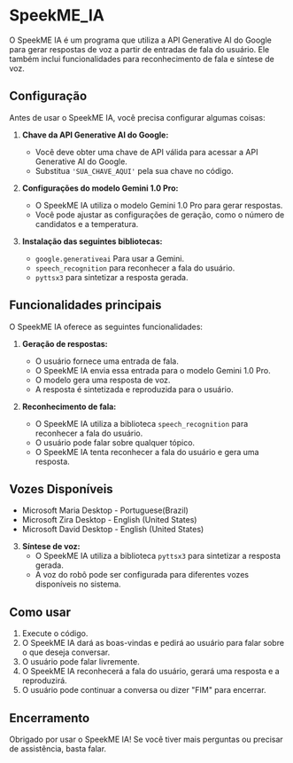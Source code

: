 # SpeekME_IA
 O SpeekME IA é um programa que utiliza a API Generative AI do Google para gerar respostas de voz a partir de entradas de fala do usuário. Ele também inclui funcionalidades para reconhecimento de fala e síntese de voz.

## Configuração
Antes de usar o SpeekME IA, você precisa configurar algumas coisas:

1. **Chave da API Generative AI do Google:**
   - Você deve obter uma chave de API válida para acessar a API Generative AI do Google.
   - Substitua `'SUA_CHAVE_AQUI'` pela sua chave no código.

2. **Configurações do modelo Gemini 1.0 Pro:**
   - O SpeekME IA utiliza o modelo Gemini 1.0 Pro para gerar respostas.
   - Você pode ajustar as configurações de geração, como o número de candidatos e a temperatura.

3. **Instalação das seguintes bibliotecas:**
   - `google.generativeai` Para usar a Gemini.
   - `speech_recognition` para reconhecer a fala do usuário.
   - `pyttsx3` para sintetizar a resposta gerada.
## Funcionalidades principais
O SpeekME IA oferece as seguintes funcionalidades:

1. **Geração de respostas:**
   - O usuário fornece uma entrada de fala.
   - O SpeekME IA envia essa entrada para o modelo Gemini 1.0 Pro.
   - O modelo gera uma resposta de voz.
   - A resposta é sintetizada e reproduzida para o usuário.

2. **Reconhecimento de fala:**
   - O SpeekME IA utiliza a biblioteca `speech_recognition` para reconhecer a fala do usuário.
   - O usuário pode falar sobre qualquer tópico.
   - O SpeekME IA tenta reconhecer a fala do usuário e gera uma resposta.

## Vozes Disponíveis
  - Microsoft Maria Desktop - Portuguese(Brazil)
  - Microsoft Zira Desktop - English (United States)
  - Microsoft David Desktop - English (United States)

3. **Síntese de voz:**
   - O SpeekME IA utiliza a biblioteca `pyttsx3` para sintetizar a resposta gerada.
   - A voz do robô pode ser configurada para diferentes vozes disponíveis no sistema.

## Como usar
1. Execute o código.
2. O SpeekME IA dará as boas-vindas e pedirá ao usuário para falar sobre o que deseja conversar.
3. O usuário pode falar livremente.
4. O SpeekME IA reconhecerá a fala do usuário, gerará uma resposta e a reproduzirá.
5. O usuário pode continuar a conversa ou dizer "FIM" para encerrar.

## Encerramento
Obrigado por usar o SpeekME IA! Se você tiver mais perguntas ou precisar de assistência, basta falar.

